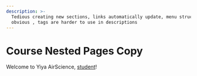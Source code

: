 ```yaml
---
description: >-
  Tedious creating new sections, links automatically update, menu structure is
  obvious , tags are harder to use in descriptions
---
```


# Course Nested Pages Copy

Welcome to Yiya AirScience, [student](../course-list.md)!


